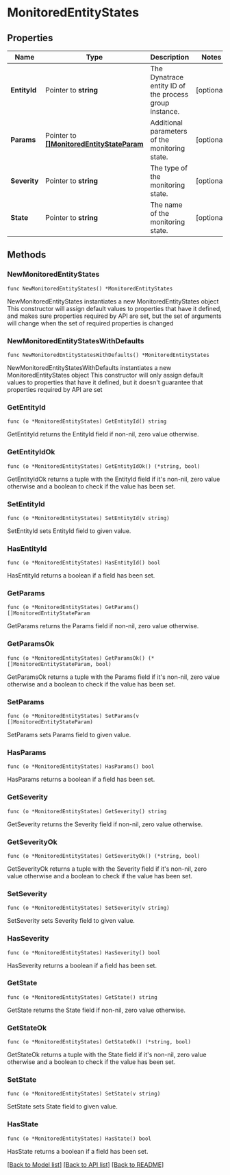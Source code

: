 # MonitoredEntityStates

## Properties

Name | Type | Description | Notes
------------ | ------------- | ------------- | -------------
**EntityId** | Pointer to **string** | The Dynatrace entity ID of the process group instance. | [optional] 
**Params** | Pointer to [**[]MonitoredEntityStateParam**](MonitoredEntityStateParam.md) | Additional parameters of the monitoring state. | [optional] 
**Severity** | Pointer to **string** | The type of the monitoring state. | [optional] 
**State** | Pointer to **string** | The name of the monitoring state. | [optional] 

## Methods

### NewMonitoredEntityStates

`func NewMonitoredEntityStates() *MonitoredEntityStates`

NewMonitoredEntityStates instantiates a new MonitoredEntityStates object
This constructor will assign default values to properties that have it defined,
and makes sure properties required by API are set, but the set of arguments
will change when the set of required properties is changed

### NewMonitoredEntityStatesWithDefaults

`func NewMonitoredEntityStatesWithDefaults() *MonitoredEntityStates`

NewMonitoredEntityStatesWithDefaults instantiates a new MonitoredEntityStates object
This constructor will only assign default values to properties that have it defined,
but it doesn't guarantee that properties required by API are set

### GetEntityId

`func (o *MonitoredEntityStates) GetEntityId() string`

GetEntityId returns the EntityId field if non-nil, zero value otherwise.

### GetEntityIdOk

`func (o *MonitoredEntityStates) GetEntityIdOk() (*string, bool)`

GetEntityIdOk returns a tuple with the EntityId field if it's non-nil, zero value otherwise
and a boolean to check if the value has been set.

### SetEntityId

`func (o *MonitoredEntityStates) SetEntityId(v string)`

SetEntityId sets EntityId field to given value.

### HasEntityId

`func (o *MonitoredEntityStates) HasEntityId() bool`

HasEntityId returns a boolean if a field has been set.

### GetParams

`func (o *MonitoredEntityStates) GetParams() []MonitoredEntityStateParam`

GetParams returns the Params field if non-nil, zero value otherwise.

### GetParamsOk

`func (o *MonitoredEntityStates) GetParamsOk() (*[]MonitoredEntityStateParam, bool)`

GetParamsOk returns a tuple with the Params field if it's non-nil, zero value otherwise
and a boolean to check if the value has been set.

### SetParams

`func (o *MonitoredEntityStates) SetParams(v []MonitoredEntityStateParam)`

SetParams sets Params field to given value.

### HasParams

`func (o *MonitoredEntityStates) HasParams() bool`

HasParams returns a boolean if a field has been set.

### GetSeverity

`func (o *MonitoredEntityStates) GetSeverity() string`

GetSeverity returns the Severity field if non-nil, zero value otherwise.

### GetSeverityOk

`func (o *MonitoredEntityStates) GetSeverityOk() (*string, bool)`

GetSeverityOk returns a tuple with the Severity field if it's non-nil, zero value otherwise
and a boolean to check if the value has been set.

### SetSeverity

`func (o *MonitoredEntityStates) SetSeverity(v string)`

SetSeverity sets Severity field to given value.

### HasSeverity

`func (o *MonitoredEntityStates) HasSeverity() bool`

HasSeverity returns a boolean if a field has been set.

### GetState

`func (o *MonitoredEntityStates) GetState() string`

GetState returns the State field if non-nil, zero value otherwise.

### GetStateOk

`func (o *MonitoredEntityStates) GetStateOk() (*string, bool)`

GetStateOk returns a tuple with the State field if it's non-nil, zero value otherwise
and a boolean to check if the value has been set.

### SetState

`func (o *MonitoredEntityStates) SetState(v string)`

SetState sets State field to given value.

### HasState

`func (o *MonitoredEntityStates) HasState() bool`

HasState returns a boolean if a field has been set.


[[Back to Model list]](../README.md#documentation-for-models) [[Back to API list]](../README.md#documentation-for-api-endpoints) [[Back to README]](../README.md)


